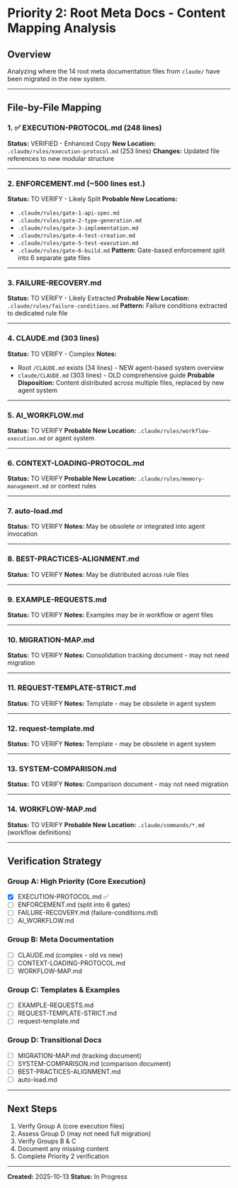 # Priority 2: Root Meta Docs - Content Mapping Analysis

## Overview

Analyzing where the 14 root meta documentation files from `claude/` have been migrated in the new system.

---

## File-by-File Mapping

### 1. ✅ EXECUTION-PROTOCOL.md (248 lines)
**Status:** VERIFIED - Enhanced Copy
**New Location:** `.claude/rules/execution-protocol.md` (253 lines)
**Changes:** Updated file references to new modular structure

---

### 2. ENFORCEMENT.md (~500 lines est.)
**Status:** TO VERIFY - Likely Split
**Probable New Locations:**
- `.claude/rules/gate-1-api-spec.md`
- `.claude/rules/gate-2-type-generation.md`
- `.claude/rules/gate-3-implementation.md`
- `.claude/rules/gate-4-test-creation.md`
- `.claude/rules/gate-5-test-execution.md`
- `.claude/rules/gate-6-build.md`
**Pattern:** Gate-based enforcement split into 6 separate gate files

---

### 3. FAILURE-RECOVERY.md
**Status:** TO VERIFY - Likely Extracted
**Probable New Location:** `.claude/rules/failure-conditions.md`
**Pattern:** Failure conditions extracted to dedicated rule file

---

### 4. CLAUDE.md (303 lines)
**Status:** TO VERIFY - Complex
**Notes:**
- Root `/CLAUDE.md` exists (34 lines) - NEW agent-based system overview
- `claude/CLAUDE.md` (303 lines) - OLD comprehensive guide
**Probable Disposition:** Content distributed across multiple files, replaced by new agent system

---

### 5. AI_WORKFLOW.md
**Status:** TO VERIFY
**Probable New Location:** `.claude/rules/workflow-execution.md` or agent system

---

### 6. CONTEXT-LOADING-PROTOCOL.md
**Status:** TO VERIFY
**Probable New Location:** `.claude/rules/memory-management.md` or context rules

---

### 7. auto-load.md
**Status:** TO VERIFY
**Notes:** May be obsolete or integrated into agent invocation

---

### 8. BEST-PRACTICES-ALIGNMENT.md
**Status:** TO VERIFY
**Notes:** May be distributed across rule files

---

### 9. EXAMPLE-REQUESTS.md
**Status:** TO VERIFY
**Notes:** Examples may be in workflow or agent files

---

### 10. MIGRATION-MAP.md
**Status:** TO VERIFY
**Notes:** Consolidation tracking document - may not need migration

---

### 11. REQUEST-TEMPLATE-STRICT.md
**Status:** TO VERIFY
**Notes:** Template - may be obsolete in agent system

---

### 12. request-template.md
**Status:** TO VERIFY
**Notes:** Template - may be obsolete in agent system

---

### 13. SYSTEM-COMPARISON.md
**Status:** TO VERIFY
**Notes:** Comparison document - may not need migration

---

### 14. WORKFLOW-MAP.md
**Status:** TO VERIFY
**Probable New Location:** `.claude/commands/*.md` (workflow definitions)

---

## Verification Strategy

### Group A: High Priority (Core Execution)
- [x] EXECUTION-PROTOCOL.md ✅
- [ ] ENFORCEMENT.md (split into 6 gates)
- [ ] FAILURE-RECOVERY.md (failure-conditions.md)
- [ ] AI_WORKFLOW.md

### Group B: Meta Documentation
- [ ] CLAUDE.md (complex - old vs new)
- [ ] CONTEXT-LOADING-PROTOCOL.md
- [ ] WORKFLOW-MAP.md

### Group C: Templates & Examples
- [ ] EXAMPLE-REQUESTS.md
- [ ] REQUEST-TEMPLATE-STRICT.md
- [ ] request-template.md

### Group D: Transitional Docs
- [ ] MIGRATION-MAP.md (tracking document)
- [ ] SYSTEM-COMPARISON.md (comparison document)
- [ ] BEST-PRACTICES-ALIGNMENT.md
- [ ] auto-load.md

---

## Next Steps

1. Verify Group A (core execution files)
2. Assess Group D (may not need full migration)
3. Verify Groups B & C
4. Document any missing content
5. Complete Priority 2 verification

---

**Created:** 2025-10-13
**Status:** In Progress
